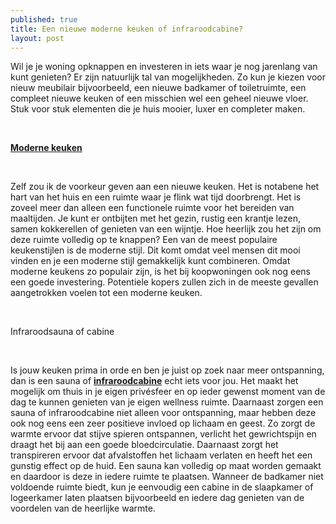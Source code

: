 ```yaml
---
published: true
title: Een nieuwe moderne keuken of infraroodcabine?
layout: post
---
```

<p>Wil je je woning opknappen en investeren in iets waar je nog jarenlang van kunt genieten? Er zijn natuurlijk tal van mogelijkheden. Zo kun je kiezen voor nieuw meubilair bijvoorbeeld, een nieuwe badkamer of toiletruimte, een compleet nieuwe keuken of een misschien wel een geheel nieuwe vloer. Stuk voor stuk elementen die je huis mooier, luxer en completer maken.</p>
<p>&nbsp;</p>
<p><strong><a href="http://www.janvansundert.be/keukens/moderne-keukens">Moderne keuken</a></strong></p>
<p>&nbsp;</p>
<p>Zelf zou ik de voorkeur geven aan een nieuwe keuken. Het is notabene het hart van het huis en een ruimte waar je flink wat tijd doorbrengt. Het is zoveel meer dan alleen een functionele ruimte voor het bereiden van maaltijden. Je kunt er ontbijten met het gezin, rustig een krantje lezen, samen kokkerellen of genieten van een wijntje. Hoe heerlijk zou het zijn om deze ruimte volledig op te knappen? Een van de meest populaire keukenstijlen is de moderne stijl. Dit komt omdat veel mensen dit mooi vinden en je een moderne stijl gemakkelijk kunt combineren. Omdat moderne keukens zo populair zijn, is het bij koopwoningen ook nog eens een goede investering. Potentiele kopers zullen zich in de meeste gevallen aangetrokken voelen tot een moderne keuken.</p>
<p>&nbsp;</p>
<p>Infraroodsauna of cabine</p>
<p>&nbsp;</p>
<p>Is jouw keuken prima in orde en ben je juist op zoek naar meer ontspanning, dan is een sauna of <strong><a href="http://www.janvansundert.be/infraroodcabine">infraroodcabine</a></strong> echt iets voor jou. Het maakt het mogelijk om thuis in je eigen priv&eacute;sfeer en op ieder gewenst moment van de dag te kunnen genieten van je eigen wellness ruimte. Daarnaast zorgen een sauna of infraroodcabine niet alleen voor ontspanning, maar hebben deze ook nog eens een zeer positieve invloed op lichaam en geest. Zo zorgt de warmte ervoor dat stijve spieren ontspannen, verlicht het gewrichtspijn en draagt het bij aan een goede bloedcirculatie. Daarnaast zorgt het transpireren ervoor dat afvalstoffen het lichaam verlaten en heeft het een gunstig effect op de huid. Een sauna kan volledig op maat worden gemaakt en daardoor is deze in iedere ruimte te plaatsen. Wanneer de badkamer niet voldoende ruimte biedt, kun je eenvoudig een cabine in de slaapkamer of logeerkamer laten plaatsen bijvoorbeeld en iedere dag genieten van de voordelen van de heerlijke warmte.</p>